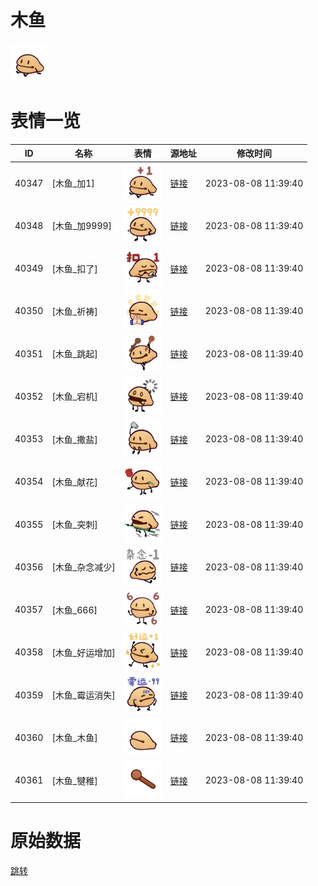 # 木鱼

<img src="./cover.png" height="60" alt="cover" />

# 表情一览

|ID|名称|表情|源地址|修改时间|
|----|----|----|----|----|
|40347|[木鱼_加1]|<img src="./pic/040347_%5B木鱼_加1%5D.png" height="60" alt="加1"/>|[链接](https://i0.hdslb.com/bfs/garb/ad30f63ad5049e5e2f41c4d03fb50e2a38a96e3f.png)|2023-08-08 11:39:40|
|40348|[木鱼_加9999]|<img src="./pic/040348_%5B木鱼_加9999%5D.png" height="60" alt="加9999"/>|[链接](https://i0.hdslb.com/bfs/garb/aa27a07f83411d2424bd0c98dcf330a201c0fc48.png)|2023-08-08 11:39:40|
|40349|[木鱼_扣了]|<img src="./pic/040349_%5B木鱼_扣了%5D.png" height="60" alt="扣了"/>|[链接](https://i0.hdslb.com/bfs/garb/66f7c22bdbf2f5054ec020244858d249c4116ec6.png)|2023-08-08 11:39:40|
|40350|[木鱼_祈祷]|<img src="./pic/040350_%5B木鱼_祈祷%5D.png" height="60" alt="祈祷"/>|[链接](https://i0.hdslb.com/bfs/garb/71e6dc0b087660d023c4cc44e7fd1ef8b5472d63.png)|2023-08-08 11:39:40|
|40351|[木鱼_跳起]|<img src="./pic/040351_%5B木鱼_跳起%5D.png" height="60" alt="跳起"/>|[链接](https://i0.hdslb.com/bfs/garb/db5ba355cdc3078a2576c48a37f4a2e8383950eb.png)|2023-08-08 11:39:40|
|40352|[木鱼_宕机]|<img src="./pic/040352_%5B木鱼_宕机%5D.png" height="60" alt="宕机"/>|[链接](https://i0.hdslb.com/bfs/garb/682eb833ec375f038c239b005324aa854568a635.png)|2023-08-08 11:39:40|
|40353|[木鱼_撒盐]|<img src="./pic/040353_%5B木鱼_撒盐%5D.png" height="60" alt="撒盐"/>|[链接](https://i0.hdslb.com/bfs/garb/63f52efdbf000d3257c234f88585343afc2abf67.png)|2023-08-08 11:39:40|
|40354|[木鱼_献花]|<img src="./pic/040354_%5B木鱼_献花%5D.png" height="60" alt="献花"/>|[链接](https://i0.hdslb.com/bfs/garb/59105f2700983a3506587d6170f198e621449c00.png)|2023-08-08 11:39:40|
|40355|[木鱼_突刺]|<img src="./pic/040355_%5B木鱼_突刺%5D.png" height="60" alt="突刺"/>|[链接](https://i0.hdslb.com/bfs/garb/be6b5b92bfbaab6fee294380c1018174e3257471.png)|2023-08-08 11:39:40|
|40356|[木鱼_杂念减少]|<img src="./pic/040356_%5B木鱼_杂念减少%5D.png" height="60" alt="杂念减少"/>|[链接](https://i0.hdslb.com/bfs/garb/3b143a0d96ab3108116a58d35a718e4e0057edfa.png)|2023-08-08 11:39:40|
|40357|[木鱼_666]|<img src="./pic/040357_%5B木鱼_666%5D.png" height="60" alt="666"/>|[链接](https://i0.hdslb.com/bfs/garb/5f9ded0147f2d06cf43c991cfd11a8dbb742a5f7.png)|2023-08-08 11:39:40|
|40358|[木鱼_好运增加]|<img src="./pic/040358_%5B木鱼_好运增加%5D.png" height="60" alt="好运增加"/>|[链接](https://i0.hdslb.com/bfs/garb/f28049a9de6dae3b4d5ebb60713f723472ac1e00.png)|2023-08-08 11:39:40|
|40359|[木鱼_霉运消失]|<img src="./pic/040359_%5B木鱼_霉运消失%5D.png" height="60" alt="霉运消失"/>|[链接](https://i0.hdslb.com/bfs/garb/f724d6f73223a637ec2da75ce342b98daa896647.png)|2023-08-08 11:39:40|
|40360|[木鱼_木鱼]|<img src="./pic/040360_%5B木鱼_木鱼%5D.png" height="60" alt="木鱼"/>|[链接](https://i0.hdslb.com/bfs/garb/4f7b6537615543ddedc66f813b7bb3be91a5b57c.png)|2023-08-08 11:39:40|
|40361|[木鱼_犍稚]|<img src="./pic/040361_%5B木鱼_犍稚%5D.png" height="60" alt="犍稚"/>|[链接](https://i0.hdslb.com/bfs/garb/d01d84d37662708719a95a241417f10148effed2.png)|2023-08-08 11:39:40|

# 原始数据

[跳转](./raw.json)

